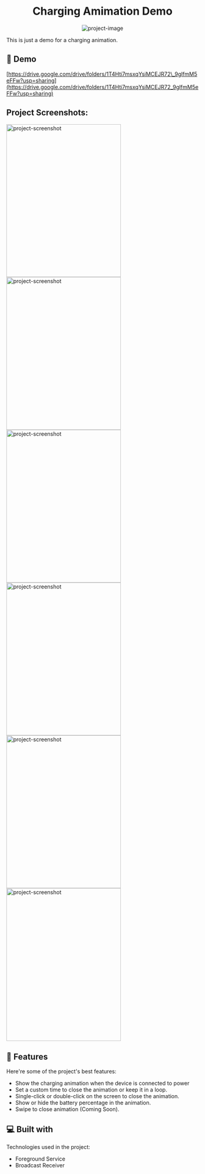 <h1 align="center" id="title">Charging Amimation Demo</h1>

<p align="center"><img src="https://socialify.git.ci/Shivamj4112/Charging_Animations_Demo/image?language=1&amp;owner=1&amp;name=1&amp;stargazers=1&amp;theme=Light" alt="project-image"></p>

<p id="description">This is just a demo for a charging animation.</p>

<h2>🚀 Demo</h2>

[https://drive.google.com/drive/folders/1T4Hti7msxqYsiMCEJR72\_9glfmM5eFFw?usp=sharing](https://drive.google.com/drive/folders/1T4Hti7msxqYsiMCEJR72_9glfmM5eFFw?usp=sharing)

<h2>Project Screenshots:</h2>

<img src="https://github.com/Shivamj4112/Charging_Animations_Demo/assets/101393149/1bec5a55-382c-4d7c-b68e-a7bf28967323" alt="project-screenshot" width="300" height="400/">

<img src="https://github.com/Shivamj4112/Charging_Animations_Demo/assets/101393149/da15def4-13bf-4cda-b88b-69154101cb55" alt="project-screenshot" width="300" height="400/">

<img src="https://github.com/Shivamj4112/Charging_Animations_Demo/assets/101393149/e2e8d77b-abe9-4768-89f0-33be065116af" alt="project-screenshot" width="300" height="400/">

<img src="https://github.com/Shivamj4112/Charging_Animations_Demo/assets/101393149/1eb19112-ea65-47ac-84c2-0c04738506c7" alt="project-screenshot" width="300" height="400/">

<img src="https://github.com/Shivamj4112/Charging_Animations_Demo/assets/101393149/5fde7315-5f88-4cdd-a58c-71a579c224c4" alt="project-screenshot" width="300" height="400/">

<img src="https://github.com/Shivamj4112/Charging_Animations_Demo/assets/101393149/a69a8b33-159a-4f2f-bdad-fb253dab9e40" alt="project-screenshot" width="300" height="400/">

  
  
<h2>🧐 Features</h2>

Here're some of the project's best features:

*   Show the charging animation when the device is connected to power
*   Set a custom time to close the animation or keep it in a loop.
*   Single-click or double-click on the screen to close the animation.
*   Show or hide the battery percentage in the animation.
*   Swipe to close animation (Coming Soon).

  
  
<h2>💻 Built with</h2>

Technologies used in the project:

*   Foreground Service
*   Broadcast Receiver
